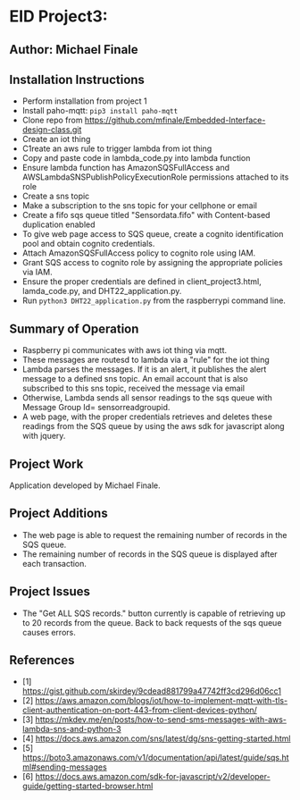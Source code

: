 # EID Project3:
## Author: Michael Finale
## Installation Instructions
- Perform installation from project 1
- Install paho-mqtt: `pip3 install paho-mqtt`
- Clone repo from https://github.com/mfinale/Embedded-Interface-design-class.git
- Create an iot thing
- C1reate an aws rule to trigger lambda from iot thing
- Copy and paste code in lambda_code.py into lambda function
- Ensure lambda function  has AmazonSQSFullAccess and AWSLambdaSNSPublishPolicyExecutionRole permissions attached to its role 
- Create a sns topic
- Make a subscription to the sns topic for your cellphone or email
- Create a fifo sqs queue titled "Sensordata.fifo" with Content-based duplication enabled
- To give web page access to SQS queue, create a cognito identification pool and obtain cognito credentials.
- Attach  AmazonSQSFullAccess policy to cognito role using IAM.
- Grant SQS access to cognito role by assigning the appropriate policies via IAM.
- Ensure the proper credentials are defined in client_project3.html, lamda_code.py, and DHT22_application.py.
- Run `python3 DHT22_application.py` from the raspberrypi command line.


## Summary of Operation
- Raspberry pi communicates with aws iot thing via mqtt.
- These messages are routesd to lambda via a "rule" for the iot thing
- Lambda parses the messages. If it is an alert, it publishes the alert message 
to a defined sns topic. An email account that is also subscribed to this sns topic, 
received the message via email
- Otherwise, Lambda sends all sensor readings to the sqs queue with Message Group Id= sensorreadgroupid.
- A web page, with the proper credentials retrieves and deletes these readings from the SQS queue 
by using the aws sdk for javascript along with jquery.


## Project Work
Application developed by Michael Finale.  


## Project Additions
 - The web page is able to request the remaining number of records in the SQS queue.
 - The remaining number of records in the SQS queue is displayed after each transaction.

## Project Issues 
 - The "Get ALL SQS records." button currently is capable of retrieving up to 20 records from the queue. 
   Back to back requests of the sqs queue causes errors.

## References
- [1] https://gist.github.com/skirdey/9cdead881799a47742ff3cd296d06cc1
- [2] https://aws.amazon.com/blogs/iot/how-to-implement-mqtt-with-tls-client-authentication-on-port-443-from-client-devices-python/
- [3] https://mkdev.me/en/posts/how-to-send-sms-messages-with-aws-lambda-sns-and-python-3
- [4] https://docs.aws.amazon.com/sns/latest/dg/sns-getting-started.html
- [5] https://boto3.amazonaws.com/v1/documentation/api/latest/guide/sqs.html#sending-messages
- [6] https://docs.aws.amazon.com/sdk-for-javascript/v2/developer-guide/getting-started-browser.html
